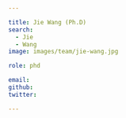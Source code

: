 ```yaml
---

title: Jie Wang (Ph.D)
search:
  - Jie
  - Wang
image: images/team/jie-wang.jpg

role: phd

email:  
github:  
twitter:  

---
```


 
